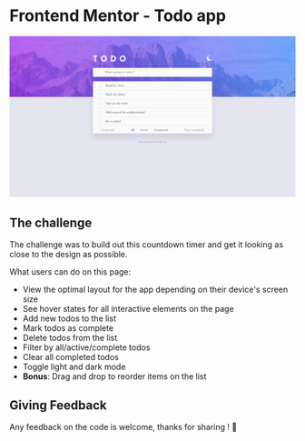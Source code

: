 # Frontend Mentor - Todo app

![](./public/images/preview.png)

## The challenge

The challenge was to build out this countdown timer and get it looking as close to the design as possible.

What users can do on this page:

- View the optimal layout for the app depending on their device's screen size
- See hover states for all interactive elements on the page
- Add new todos to the list
- Mark todos as complete
- Delete todos from the list
- Filter by all/active/complete todos
- Clear all completed todos
- Toggle light and dark mode
- **Bonus**: Drag and drop to reorder items on the list

## Giving Feedback

Any feedback on the code is welcome, thanks for sharing ! 🙏
